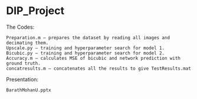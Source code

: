 # DIP_Project

The Codes:

	Preparation.m – prepares the dataset by reading all images and decimating them.
	Upscale.py – training and hyperparameter search for model 1.
	Bicubic.py – training and hyperparameter search for model 2.
	Accuracy.m – calculates MSE of bicubic and network prediction with ground truth.
	concatresults.m – concatenates all the results to give TestResults.mat

Presentation:
	
	BarathMohanU.pptx
